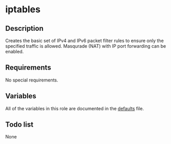 # iptables

## Description

Creates the basic set of IPv4 and IPv6 packet filter rules to ensure only the specified traffic is allowed. Masqurade (NAT) with IP port forwarding can be enabled.

## Requirements

No special requirements.

## Variables

All of the variables in this role are documented in the [defaults](defaults/main.yml) file.

## Todo list

None
